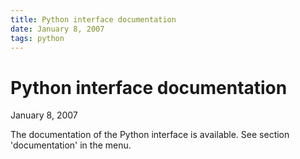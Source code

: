 ```yaml
---
title: Python interface documentation
date: January 8, 2007
tags: python
---
```


Python interface documentation
====================

January 8, 2007

The documentation of the Python interface is available.
See section 'documentation' in the menu.
